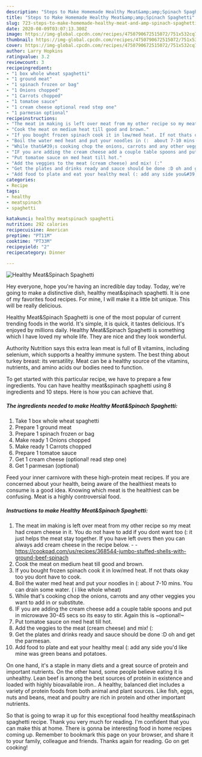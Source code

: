 ```yaml
---
description: "Steps to Make Homemade Healthy Meat&amp;amp;Spinach Spaghetti"
title: "Steps to Make Homemade Healthy Meat&amp;amp;Spinach Spaghetti"
slug: 723-steps-to-make-homemade-healthy-meat-and-amp-spinach-spaghetti
date: 2020-08-09T03:07:13.300Z
image: https://img-global.cpcdn.com/recipes/4750790672515072/751x532cq70/healthy-meatspinach-spaghetti-recipe-main-photo.jpg
thumbnail: https://img-global.cpcdn.com/recipes/4750790672515072/751x532cq70/healthy-meatspinach-spaghetti-recipe-main-photo.jpg
cover: https://img-global.cpcdn.com/recipes/4750790672515072/751x532cq70/healthy-meatspinach-spaghetti-recipe-main-photo.jpg
author: Larry Hopkins
ratingvalue: 3.2
reviewcount: 3
recipeingredient:
- "1 box whole wheat spaghetti"
- "1 ground meat"
- "1 spinach frozen or bag"
- "1 Onions chopped"
- "1 Carrots chopped"
- "1 tomatoe sauce"
- "1 cream cheese optional read step one"
- "1 parmesan optional"
recipeinstructions:
- "The meat im making is left over meat from my other recipe so my meat had cream cheese in it. You do not have to add if you dont want too (: it just helps the meat stay together. If you have left overs then you can always add cream cheese in the recipe below.  https://cookpad.com/us/recipes/368544-jumbo-stuffed-shells-with-ground-beef-spinach"
- "Cook the meat on medium heat till good and brown."
- "If you bought frozen spinach cook it in low/med heat. If not thats okay too you dont have to cook."
- "Boil the water med heat and put your noodles in (:  about 7-10 mins. You can drain some water. ( i like whole wheat)"
- "While that&#39;s cooking chop the onions, carrots and any other veggies you want to add in or substitute."
- "IF you are adding the cream cheese add a couple table spoons and put in microwave 30-45 secs so its easy to stir. Again this is ~optional!~"
- "Put tomatoe sauce on med heat till hot."
- "Add the veggies to the meat (cream cheese) and mix! (:"
- "Get the plates and drinks ready and sauce should be done :D oh and get the parmesan."
- "Add food to plate and eat your healthy meal (: add any side you&#39;d like mine was green beans and potatoes."
categories:
- Recipe
tags:
- healthy
- meatspinach
- spaghetti

katakunci: healthy meatspinach spaghetti 
nutrition: 292 calories
recipecuisine: American
preptime: "PT11M"
cooktime: "PT33M"
recipeyield: "2"
recipecategory: Dinner

---
```



![Healthy Meat&amp;Spinach Spaghetti](https://img-global.cpcdn.com/recipes/4750790672515072/751x532cq70/healthy-meatspinach-spaghetti-recipe-main-photo.jpg)

Hey everyone, hope you're having an incredible day today. Today, we're going to make a distinctive dish, healthy meat&amp;spinach spaghetti. It is one of my favorites food recipes. For mine, I will make it a little bit unique. This will be really delicious.

Healthy Meat&amp;Spinach Spaghetti is one of the most popular of current trending foods in the world. It's simple, it is quick, it tastes delicious. It's enjoyed by millions daily. Healthy Meat&amp;Spinach Spaghetti is something which I have loved my whole life. They are nice and they look wonderful.

Authority Nutrition says this extra lean meat is full of B vitamins, including selenium, which supports a healthy immune system. The best thing about turkey breast: its versatility. Meat can be a healthy source of the vitamins, nutrients, and amino acids our bodies need to function.


To get started with this particular recipe, we have to prepare a few ingredients. You can have healthy meat&amp;spinach spaghetti using 8 ingredients and 10 steps. Here is how you can achieve that.

<!--inarticleads1-->

##### The ingredients needed to make Healthy Meat&amp;Spinach Spaghetti:

1. Take 1 box whole wheat spaghetti
1. Prepare 1 ground meat
1. Prepare 1 spinach frozen or bag
1. Make ready 1 Onions chopped
1. Make ready 1 Carrots chopped
1. Prepare 1 tomatoe sauce
1. Get 1 cream cheese (optional! read step one)
1. Get 1 parmesan (optional)


Feed your inner carnivore with these high-protein meat recipes. If you are concerned about your health, being aware of the healthiest meats to consume is a good idea. Knowing which meat is the healthiest can be confusing. Meat is a highly controversial food. 

<!--inarticleads2-->

##### Instructions to make Healthy Meat&amp;Spinach Spaghetti:

1. The meat im making is left over meat from my other recipe so my meat had cream cheese in it. You do not have to add if you dont want too (: it just helps the meat stay together. If you have left overs then you can always add cream cheese in the recipe below. -  - https://cookpad.com/us/recipes/368544-jumbo-stuffed-shells-with-ground-beef-spinach
1. Cook the meat on medium heat till good and brown.
1. If you bought frozen spinach cook it in low/med heat. If not thats okay too you dont have to cook.
1. Boil the water med heat and put your noodles in (:  about 7-10 mins. You can drain some water. ( i like whole wheat)
1. While that&#39;s cooking chop the onions, carrots and any other veggies you want to add in or substitute.
1. IF you are adding the cream cheese add a couple table spoons and put in microwave 30-45 secs so its easy to stir. Again this is ~optional!~
1. Put tomatoe sauce on med heat till hot.
1. Add the veggies to the meat (cream cheese) and mix! (:
1. Get the plates and drinks ready and sauce should be done :D oh and get the parmesan.
1. Add food to plate and eat your healthy meal (: add any side you&#39;d like mine was green beans and potatoes.


On one hand, it&#39;s a staple in many diets and a great source of protein and important nutrients. On the other hand, some people believe eating it is unhealthy. Lean beef is among the best sources of protein in existence and loaded with highly bioavailable iron.. A healthy, balanced diet includes a variety of protein foods from both animal and plant sources. Like fish, eggs, nuts and beans, meat and poultry are rich in protein and other important nutrients. 

So that is going to wrap it up for this exceptional food healthy meat&amp;spinach spaghetti recipe. Thank you very much for reading. I'm confident that you can make this at home. There is gonna be interesting food in home recipes coming up. Remember to bookmark this page on your browser, and share it to your family, colleague and friends. Thanks again for reading. Go on get cooking!
